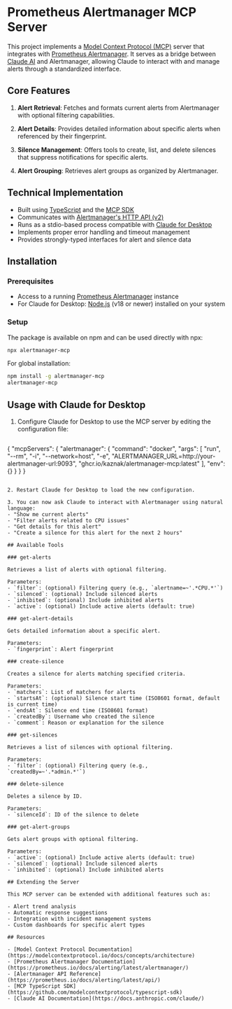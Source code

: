 # Prometheus Alertmanager MCP Server

This project implements a [Model Context Protocol (MCP)](https://modelcontextprotocol.io/) server that integrates with [Prometheus Alertmanager](https://prometheus.io/docs/alerting/latest/alertmanager/). It serves as a bridge between [Claude AI](https://claude.ai/) and Alertmanager, allowing Claude to interact with and manage alerts through a standardized interface.

## Core Features

1. **Alert Retrieval**: Fetches and formats current alerts from Alertmanager with optional filtering capabilities.

2. **Alert Details**: Provides detailed information about specific alerts when referenced by their fingerprint.

3. **Silence Management**: Offers tools to create, list, and delete silences that suppress notifications for specific alerts.

4. **Alert Grouping**: Retrieves alert groups as organized by Alertmanager.

## Technical Implementation

- Built using [TypeScript](https://www.typescriptlang.org/) and the [MCP SDK](https://github.com/modelcontextprotocol/typescript-sdk)
- Communicates with [Alertmanager's HTTP API (v2)](https://prometheus.io/docs/alerting/latest/api/)
- Runs as a stdio-based process compatible with [Claude for Desktop](https://claude.ai/download)
- Implements proper error handling and timeout management
- Provides strongly-typed interfaces for alert and silence data

## Installation

### Prerequisites

- Access to a running [Prometheus Alertmanager](https://prometheus.io/docs/alerting/latest/configuration/) instance
- For Claude for Desktop: [Node.js](https://nodejs.org/) (v18 or newer) installed on your system

### Setup

The package is available on npm and can be used directly with npx:

```bash
npx alertmanager-mcp
```

For global installation:

```bash
npm install -g alertmanager-mcp
alertmanager-mcp
```

## Usage with Claude for Desktop

1. Configure Claude for Desktop to use the MCP server by editing the configuration file:
   ```json
  {
    "mcpServers": {
      "alertmanager": {
        "command": "docker",
        "args": [
          "run",
          "--rm",
          "-i",
          "--network=host",
          "-e", "ALERTMANAGER_URL=http://your-alertmanager-url:9093",
          "ghcr.io/kaznak/alertmanager-mcp:latest"
        ],
        "env": {}
      }
    }
  }
   ```

2. Restart Claude for Desktop to load the new configuration.

3. You can now ask Claude to interact with Alertmanager using natural language:
   - "Show me current alerts"
   - "Filter alerts related to CPU issues"
   - "Get details for this alert"
   - "Create a silence for this alert for the next 2 hours"

## Available Tools

### get-alerts

Retrieves a list of alerts with optional filtering.

Parameters:
- `filter`: (optional) Filtering query (e.g., `alertname=~'.*CPU.*'`)
- `silenced`: (optional) Include silenced alerts
- `inhibited`: (optional) Include inhibited alerts
- `active`: (optional) Include active alerts (default: true)

### get-alert-details

Gets detailed information about a specific alert.

Parameters:
- `fingerprint`: Alert fingerprint

### create-silence

Creates a silence for alerts matching specified criteria.

Parameters:
- `matchers`: List of matchers for alerts
- `startsAt`: (optional) Silence start time (ISO8601 format, default is current time)
- `endsAt`: Silence end time (ISO8601 format)
- `createdBy`: Username who created the silence
- `comment`: Reason or explanation for the silence

### get-silences

Retrieves a list of silences with optional filtering.

Parameters:
- `filter`: (optional) Filtering query (e.g., `createdBy=~'.*admin.*'`)

### delete-silence

Deletes a silence by ID.

Parameters:
- `silenceId`: ID of the silence to delete

### get-alert-groups

Gets alert groups with optional filtering.

Parameters:
- `active`: (optional) Include active alerts (default: true)
- `silenced`: (optional) Include silenced alerts
- `inhibited`: (optional) Include inhibited alerts

## Extending the Server

This MCP server can be extended with additional features such as:

- Alert trend analysis
- Automatic response suggestions
- Integration with incident management systems
- Custom dashboards for specific alert types

## Resources

- [Model Context Protocol Documentation](https://modelcontextprotocol.io/docs/concepts/architecture)
- [Prometheus Alertmanager Documentation](https://prometheus.io/docs/alerting/latest/alertmanager/)
- [Alertmanager API Reference](https://prometheus.io/docs/alerting/latest/api/)
- [MCP TypeScript SDK](https://github.com/modelcontextprotocol/typescript-sdk)
- [Claude AI Documentation](https://docs.anthropic.com/claude/)
